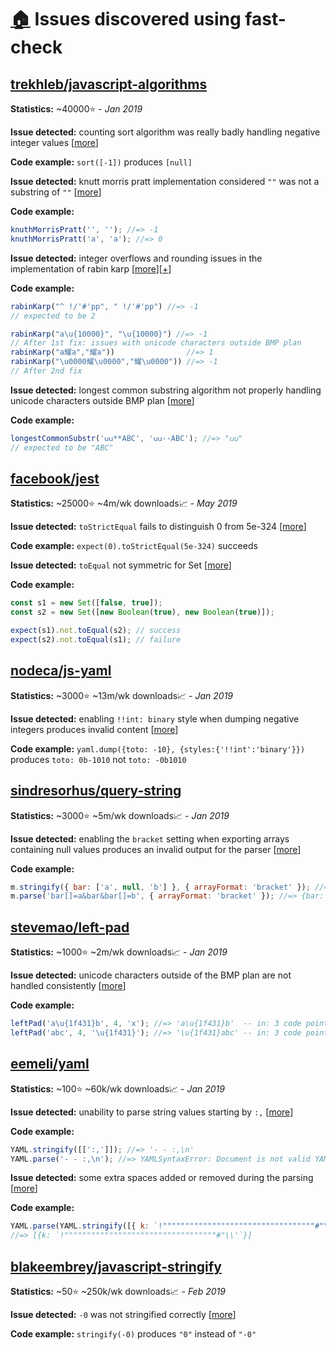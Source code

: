 # [:house:](../README.md) Issues discovered using fast-check

## [trekhleb/javascript-algorithms](https://github.com/trekhleb/javascript-algorithms/)

**Statistics:** ~40000⭐ - _Jan 2019_

**Issue detected:** counting sort algorithm was really badly handling negative integer values \[[more](https://github.com/trekhleb/javascript-algorithms/pull/100)\]

**Code example:** `sort([-1])` produces `[null]`

**Issue detected:** knutt morris pratt implementation considered `""` was not a substring of `""` \[[more](https://github.com/trekhleb/javascript-algorithms/pull/101)\]

**Code example:**

```js
knuthMorrisPratt('', ''); //=> -1
knuthMorrisPratt('a', 'a'); //=> 0
```

**Issue detected:** integer overflows and rounding issues in the implementation of rabin karp \[[more](https://github.com/trekhleb/javascript-algorithms/pull/102)\]\[[+](https://github.com/trekhleb/javascript-algorithms/pull/110)\]

**Code example:**

```js
rabinKarp("^ !/'#'pp", " !/'#'pp") //=> -1
// expected to be 2

rabinKarp("a\u{10000}", "\u{10000}") //=> -1
// After 1st fix: issues with unicode characters outside BMP plan
rabinKarp("a耀a","耀a"))                //=> 1
rabinKarp("\u0000耀\u0000","耀\u0000")) //=> -1
// After 2nd fix
```

**Issue detected:** longest common substring algorithm not properly handling unicode characters outside BMP plan \[[more](https://github.com/trekhleb/javascript-algorithms/pull/129)\]

**Code example:**

```js
longestCommonSubstr('𐌵𐌵**ABC', '𐌵𐌵--ABC'); //=> "𐌵𐌵"
// expected to be "ABC"
```

## [facebook/jest](https://github.com/facebook/jest/)

**Statistics:** ~25000⭐ ~4m/wk downloads📈 - _May 2019_

**Issue detected:** `toStrictEqual` fails to distinguish 0 from 5e-324 \[[more](https://github.com/facebook/jest/issues/7941)\]

**Code example:** `expect(0).toStrictEqual(5e-324)` succeeds

**Issue detected:** `toEqual` not symmetric for Set \[[more](https://github.com/facebook/jest/issues/7975)\]

**Code example:**

```js
const s1 = new Set([false, true]);
const s2 = new Set([new Boolean(true), new Boolean(true)]);

expect(s1).not.toEqual(s2); // success
expect(s2).not.toEqual(s1); // failure
```

## [nodeca/js-yaml](https://github.com/nodeca/js-yaml/)

**Statistics:** ~3000⭐ ~13m/wk downloads📈 - _Jan 2019_

**Issue detected:** enabling `!!int: binary` style when dumping negative integers produces invalid content \[[more](https://github.com/nodeca/js-yaml/pull/398)\]

**Code example:** `yaml.dump({toto: -10}, {styles:{'!!int':'binary'}})` produces `toto: 0b-1010` not `toto: -0b1010`

## [sindresorhus/query-string](https://github.com/sindresorhus/query-string)

**Statistics:** ~3000⭐ ~5m/wk downloads📈 - _Jan 2019_

**Issue detected:** enabling the `bracket` setting when exporting arrays containing null values produces an invalid output for the parser \[[more](https://github.com/sindresorhus/query-string/pull/138)\]

**Code example:**

```js
m.stringify({ bar: ['a', null, 'b'] }, { arrayFormat: 'bracket' }); //=> "bar[]=a&bar&bar[]=b"
m.parse('bar[]=a&bar&bar[]=b', { arrayFormat: 'bracket' }); //=> {bar: [null, 'b']}
```

## [stevemao/left-pad](https://github.com/stevemao/left-pad)

**Statistics:** ~1000⭐ ~2m/wk downloads📈 - _Jan 2019_

**Issue detected:** unicode characters outside of the BMP plan are not handled consistently \[[more](https://github.com/stevemao/left-pad/issues/58)\]

**Code example:**

```js
leftPad('a\u{1f431}b', 4, 'x'); //=> 'a\u{1f431}b'  -- in: 3 code points, out: 3 code points
leftPad('abc', 4, '\u{1f431}'); //=> '\u{1f431}abc' -- in: 3 code points, out: 4 code points
```

## [eemeli/yaml](https://github.com/eemeli/yaml)

**Statistics:** ~100⭐ ~60k/wk downloads📈 - _Jan 2019_

**Issue detected:** unability to parse string values starting by `:,` \[[more](https://github.com/eemeli/yaml/issues/56)\]

**Code example:**

```js
YAML.stringify([[':,']]); //=> '- - :,\n'
YAML.parse('- - :,\n'); //=> YAMLSyntaxError: Document is not valid YAML (bad indentation?)
```

**Issue detected:** some extra spaces added or removed during the parsing \[[more](https://github.com/eemeli/yaml/issues/57)\]

**Code example:**

```js
YAML.parse(YAML.stringify([{ k: `!""""""""""""""""""""""""""""""""""#"\\ '` }]));
//=> [{k: `!""""""""""""""""""""""""""""""""""#"\\'`}]
```

## [blakeembrey/javascript-stringify](https://github.com/blakeembrey/javascript-stringify/)

**Statistics:** ~50⭐ ~250k/wk downloads📈 - _Feb 2019_

**Issue detected:** `-0` was not stringified correctly \[[more](https://github.com/blakeembrey/javascript-stringify/pull/20)\]

**Code example:** `stringify(-0)` produces `"0"` instead of `"-0"`
